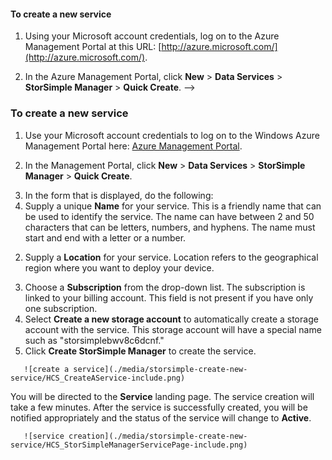<!-- deleted by customization
<!--author=alkohli last changed: 12/1/15-->


#### To create a new service

1. Using your Microsoft account credentials, log on to the Azure Management Portal at this URL: [http://azure.microsoft.com/](http://azure.microsoft.com/).

2. In the Azure Management Portal, click **New** > **Data Services** > **StorSimple Manager** > **Quick Create**.
-->
<!-- keep by customization: begin -->
<properties 
   pageTitle="Create a new StorSimple Manager service"
   description="Describes how to create a new instance of the StorSimple Manager service."
   services="storsimple"
   documentationCenter="NA"
   authors="SharS"
   manager="adinah"
   editor="tysonn" />
<tags
	ms.service="storsimple"
	ms.date="04/01/2015"
	wacn.date=""/>


### To create a new service

1. Use your Microsoft account credentials to log on to the Windows Azure Management Portal here: [Azure Management Portal](https://manage.windowsazure.cn/).

2. In the  Management Portal, click **New** > **Data Services** > **StorSimple Manager** > **Quick Create**.
<!-- keep by customization: end -->

3. In the form that is displayed, do the following:
  1. Supply a unique **Name** for your service. This is a friendly name that can be used to identify the service. The name can have between 2 and 50 characters that can be letters, numbers, and hyphens. The name must start and end with a letter or a number.
<!-- deleted by customization
  2. Supply a **Location** for your service. In general, choose a Location closest to the geographical region where you want to deploy your device. You may also want to factor in the following: 
	 
		- If you have existing workloads in Azure that you also intend to deploy with your StorSimple device, you should use that datacenter.
		- Your StorSimple Manager service and Azure storage can be in two separate locations. In such a case, you are required to create the StorSimple Manager and Azure storage account separately. To create an Azure storage account, go to the Azure Storage service in the Azure Management Portal and follow the steps in [Create an Azure Storage account](/documentation/articles/storage-create-storage-account#create-a-storage-account). After you create this account, add it to the StorSimple Manager service by following the steps in [Configure a new storage account for the service](/documentation/articles/storsimple-deployment-walkthrough#configure-a-new-storage-account-for-the-service).
		 
-->
<!-- keep by customization: begin -->
  2. Supply a **Location** for your service. Location refers to the geographical region where you want to deploy your device.
<!-- keep by customization: end -->
  3. Choose a **Subscription** from the drop-down list. The subscription is linked to your billing account. This field is not present if you have only one subscription.
  4. Select **Create a new storage account** to automatically create a storage account with the service. This storage account will have a special name such as "storsimplebwv8c6dcnf." <!-- deleted by customization If you need your data in a different location, uncheck this box. -->
  5. Click **Create StorSimple Manager** to create the service.

<!-- deleted by customization
   ![Create StorSimple Manager](./media/storsimple-create-new-service/HCS_CreateAService-include.png)
-->
<!-- keep by customization: begin -->
       ![create a service](./media/storsimple-create-new-service/HCS_CreateAService-include.png)
<!-- keep by customization: end -->

  You will be directed to the **Service** landing page. The service creation will take a few minutes. After the service is successfully created, you will be notified appropriately and the status of the service will change to **Active**.
 
<!-- deleted by customization
   ![Service creation](./media/storsimple-create-new-service/HCS_StorSimpleManagerServicePage-include.png)

![Video available](./media/storsimple-create-new-service/Video_icon.png) **Video available**

To watch a video that demonstrates how to create a new StorSimple Manager service, click [here](http://azure.microsoft.com/documentation/videos/create-a-storsimple-manager-service/).
-->
<!-- keep by customization: begin -->
       ![service creation](./media/storsimple-create-new-service/HCS_StorSimpleManagerServicePage-include.png)

<!-- keep by customization: end -->